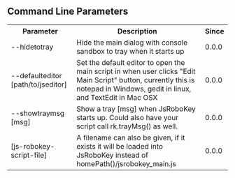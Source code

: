 Command Line Parameters
-----------------------
<table>
<tr><th>Parameter</th><th>Description</th><th>Since</th></tr>
<tr><td>--hidetotray</td><td>Hide the main dialog with console sandbox to tray when it starts up</td><td>0.0.0</td></tr>
<tr><td>--defaulteditor [path/to/jseditor]</td><td>Set the default editor to open the main script in when user clicks "Edit Main Script" button, currently this is notepad in Windows, gedit in linux, and TextEdit in Mac OSX</td><td>0.0.0</td></tr>
<tr><td>--showtraymsg [msg]</td><td> Show a tray [msg] when JsRoboKey starts up. Could also have your script call rk.trayMsg() as well.</td><td>0.0.0</td></tr>
<tr><td>[js-robokey-script-file]</td><td>A filename can also be given, if it exists it will be loaded into JsRoboKey instead of homePath()/jsrobokey_main.js</td><td>0.0.0</td></tr>
</table>
